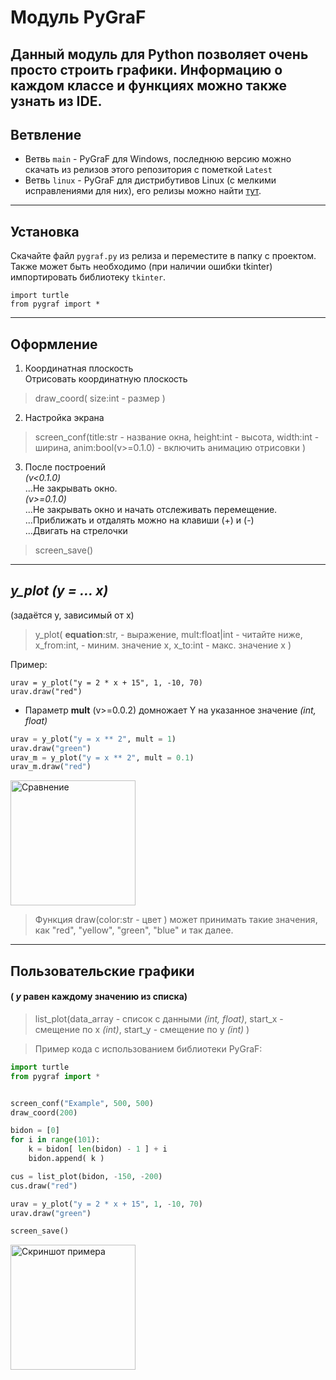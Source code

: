 # **Модуль PyGraF**

Данный модуль для Python позволяет очень просто строить графики.
Информацию о каждом классе и функциях можно также узнать из IDE.
-----
## Ветвление
- Ветвь `main` - PyGraF для Windows, последнюю версию можно скачать из релизов этого репозитория с пометкой `Latest`
- Ветвь `linux` - PyGraF для дистрибутивов Linux (с мелкими исправлениями для них), его релизы можно найти [тут](https://github.com/kakao-bob/pygraf/releases?q=linux). 
-----

## **Установка**
Скачайте файл `pygraf.py` из релиза и переместите в папку с проектом. 
Также может быть необходимо (при наличии ошибки tkinter) импортировать библиотеку `tkinter`. 

```
import turtle
from pygraf import *
```

------

## **Оформление**
1. Координатная плоскость<br>
Отрисовать координатную плоскость

>draw_coord( size:int - размер )

2. Настройка экрана<br>

>screen_conf(title:str - название окна,
height:int - высота,
width:int - ширина, anim:bool(v>=0.1.0) - включить анимацию отрисовки )


3. После построений<br>
_(v<0.1.0)_<br>
...Не закрывать окно.<br>
_(v>=0.1.0)_<br>
...Не закрывать окно и начать отслеживать перемещение.<br>
...Приближать и отдалять можно на клавиши (+) и (-)<br>
...Двигать на стрелочки

>screen_save()


-----
## _**y_plot** (y = ... x)_
(задаётся y, зависимый от x)
> y_plot( **equation**:str, - выражение,
mult:float|int - читайте ниже,
 x_from:int, - миним. значение x,
 x_to:int - макс. значение x )

Пример:
```
urav = y_plot("y = 2 * x + 15", 1, -10, 70)
urav.draw("red")
```
* Параметр **mult** (v>=0.0.2) домножает Y на указанное значение _(int, float)_
```python
urav = y_plot("y = x ** 2", mult = 1)
urav.draw("green")
urav_m = y_plot("y = x ** 2", mult = 0.1)
urav_m.draw("red")
```
<img src="images/multip.jpg" alt="Сравнение" width="200"/>

> Функция draw(color:str - цвет ) может принимать такие значения, как "red", "yellow", "green", "blue" и так далее.

------

## **Пользовательские графики** 
#### ( _y_ равен каждому значению из списка)

> list_plot(data_array - список с данными _(int, float)_,
start_x - смещение по x _(int)_,
start_y - смещение по y _(int)_ )

>Пример кода с использованием библиотеки PyGraF:
```python
import turtle
from pygraf import *


screen_conf("Example", 500, 500)
draw_coord(200)

bidon = [0]
for i in range(101):
	k = bidon[ len(bidon) - 1 ] + i
	bidon.append( k )

cus = list_plot(bidon, -150, -200)
cus.draw("red")

urav = y_plot("y = 2 * x + 15", 1, -10, 70)
urav.draw("green")

screen_save()
```
<img src="images/pic_plot.jpg" alt="Скриншот примера" width="200"/>


